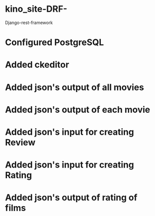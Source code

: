 # kino_site-DRF-
Django-rest-framework

# Configured PostgreSQL

# Added ckeditor

# Added json's output of all movies

# Added json's output of each movie

# Added json's input for creating Review

# Added json's input for creating Rating

# Added json's output of rating of films
